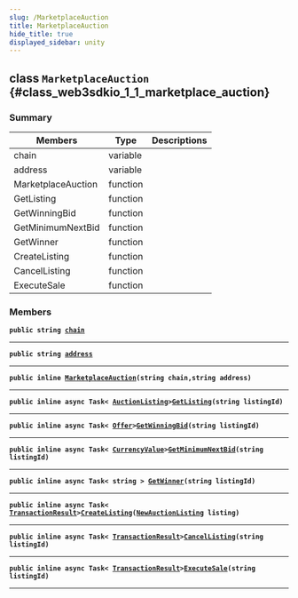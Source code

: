 ```yaml
---
slug: /MarketplaceAuction
title: MarketplaceAuction
hide_title: true
displayed_sidebar: unity
---
```


## class `MarketplaceAuction` {#class_web3sdkio_1_1_marketplace_auction}

### Summary

| Members            | Type     | Descriptions |
| ------------------ | -------- | ------------ |
| chain              | variable |              |
| address            | variable |              |
| MarketplaceAuction | function |              |
| GetListing         | function |              |
| GetWinningBid      | function |              |
| GetMinimumNextBid  | function |              |
| GetWinner          | function |              |
| CreateListing      | function |              |
| CancelListing      | function |              |
| ExecuteSale        | function |              |

### Members

**`public string `[`chain`](#class_web3sdkio_1_1_marketplace_auction_1a63d248e9b322d6c9fc38030931321d44)**

---

**`public string `[`address`](#class_web3sdkio_1_1_marketplace_auction_1acc8790de86e1afa9491261c4c5665563)**

---

**`public inline `[`MarketplaceAuction`](#class_web3sdkio_1_1_marketplace_auction_1a19e0032b7fd05fbd1bd3e43b76f83ca4)`(string chain,string address)`**

---

**`public inline async Task< `[`AuctionListing`](docs/unity/AuctionListing.md#class_web3sdkio_1_1_auction_listing)`>`[`GetListing`](#class_web3sdkio_1_1_marketplace_auction_1ac70b56f4742cd613adf238f81c557b2e)`(string listingId)`**

---

**`public inline async Task< `[`Offer`](docs/unity/Offer.md#struct_web3sdkio_1_1_offer)`>`[`GetWinningBid`](#class_web3sdkio_1_1_marketplace_auction_1a8af165713003442fb31b15ea76ead6d0)`(string listingId)`**

---

**`public inline async Task< `[`CurrencyValue`](docs/unity/CurrencyValue.md#struct_web3sdkio_1_1_currency_value)`>`[`GetMinimumNextBid`](#class_web3sdkio_1_1_marketplace_auction_1ab8b027a4c73a40df7caea2ea37051874)`(string listingId)`**

---

**`public inline async Task< string > `[`GetWinner`](#class_web3sdkio_1_1_marketplace_auction_1a2d65d7635f15b2ba0b240cea628893ea)`(string listingId)`**

---

**`public inline async Task< `[`TransactionResult`](docs/unity/TransactionResult.md#class_web3sdkio_1_1_transaction_result)`>`[`CreateListing`](#class_web3sdkio_1_1_marketplace_auction_1a5389fc7614945a9278a4cde1d867e5e2)`(`[`NewAuctionListing`](docs/unity/NewAuctionListing.md#class_web3sdkio_1_1_new_auction_listing)` listing)`**

---

**`public inline async Task< `[`TransactionResult`](docs/unity/TransactionResult.md#class_web3sdkio_1_1_transaction_result)`>`[`CancelListing`](#class_web3sdkio_1_1_marketplace_auction_1a72cfddaaa9adef6aa2691af390f1bec7)`(string listingId)`**

---

**`public inline async Task< `[`TransactionResult`](docs/unity/TransactionResult.md#class_web3sdkio_1_1_transaction_result)`>`[`ExecuteSale`](#class_web3sdkio_1_1_marketplace_auction_1a6b478339202f3d93a508a11d00373843)`(string listingId)`**

---

